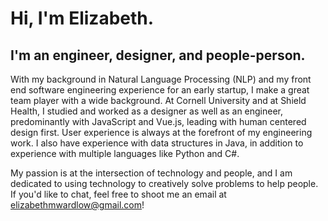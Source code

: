 # Hi, I'm Elizabeth.
## I'm an engineer, designer, and people-person.

With my background in Natural Language Processing (NLP) and my front end software engineering experience for an early startup, I make a great team player with a wide background. At Cornell University and at Shield Health, I studied and worked as a designer as well as an engineer, predominantly with JavaScript and Vue.js, leading with human centered design first. User experience is always at the forefront of my engineering work. I also have experience with data structures in Java, in addition to experience with multiple languages like Python and C#. 

My passion is at the intersection of technology and people, and I am dedicated to using technology to creatively solve problems to help people. If you'd like to chat, feel free to shoot me an email at elizabethmwardlow@gmail.com!
